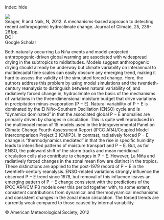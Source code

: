 index: hide

<div class="Citation">
    <div class="Citation-thumb CitationThumb-linked"  data-href="https://doi.org/10.1175/jcli-d-11-00056.1">
      <img src="https://static.claimspace.cloud/climate-study-static/refs/thumbs/12/Seager_and_Naik_2012-thumb.png" />
    </div>

  <div class="Citation-body">
    <div class="Citation-text">Seager, R and Naik, N, 2012: A mechanisms-based approach to detecting recent anthropogenic hydroclimate change. <span class="Article-journal">Journal of Climate, </span><span class="Article-volume">25, </span>236-261pp.</div>
    <div class="Citation-links">
      <div class="CitationLink" data-href="https://doi.org/10.1175/jcli-d-11-00056.1">
        <div class="CitationLink-icon CitationLink-Doi"></div>
        <div class="CitationLink-text">DOI</div>
      </div>
      <div class="CitationLink" data-href="https://scholar.google.com/scholar?q=10.1175/jcli-d-11-00056.1">
        <div class="CitationLink-icon CitationLink-Scholar"></div>
        <div class="CitationLink-text">Google Scholar</div>
      </div>
    </div>
  </div>
</div>

Both naturally occurring La Niña events and model-projected anthropogenic-driven global warming are associated with widespread drying in the subtropics to midlatitudes. Models suggest anthropogenic drying should already be underway but climate variability on interannual to multidecadal time scales can easily obscure any emerging trend, making it hard to assess the validity of the simulated forced change. Here, the authors address this problem by using model simulations and the twentieth-century reanalysis to distinguish between natural variability of, and radiatively forced change in, hydroclimate on the basis of the mechanisms of variations in the three-dimensional moisture budget that drive variations in precipitation minus evaporation (P − E). Natural variability of P − E is dominated by the El Niño–Southern Oscillation (ENSO) cycle and is “dynamics dominated” in that the associated global P − E anomalies are primarily driven by changes in circulation. This is quite well reproduced in the multimodel mean of 15 models used in the Intergovernmental Panel on Climate Change Fourth Assessment Report (IPCC AR4)/Coupled Model Intercomparison Project 3 (CMIP3). In contrast, radiatively forced P − E change is “thermodynamics mediated” in that the rise in specific humidity leads to intensified patterns of moisture transport and P − E. But, as for ENSO, the poleward shift of the storm tracks and mean meridional circulation cells also contribute to changes in P − E. However, La Niña and radiatively forced changes in the zonal mean flow are distinct in the tropics. These distinctions are applied to the post-1979 record of P − E in the twentieth-century reanalysis. ENSO-related variations strongly influence the observed P − E trend since 1979, but removal of this influence leaves an emerging pattern of P − E change consistent with the predictions of the IPCC AR4/CMIP3 models over this period together with, to some extent, consistent contributions from dynamical and thermodynamical mechanisms and consistent changes in the zonal mean circulation. The forced trends are currently weak compared to those caused by internal variability.

<div class="Citation-copy">
&copy; American Meteorological Society, 2012
</div>